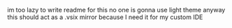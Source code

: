 im too lazy to write readme for this
no one is gonna use light theme anyway
this should act as a .vsix mirror because I need it for my custom IDE